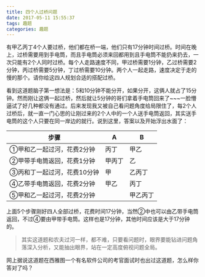 ```yaml
---
title: 四个人过桥问题
date: 2017-05-11 15:55:37
tags: 趣题
categories: 趣题
---
```


有甲乙丙丁4个人要过桥，他们都在桥一端，他们只有17分钟时间过桥。时间在晚上，过桥需要用到手电筒，而且手电筒必须来回都用到且手电筒不能扔来扔去，一次只能有2个人同时过桥。每个人走路速度不同，甲过桥需要1分钟，乙过桥需要2分钟，丙过桥需要5分钟，丁过桥需要10分钟。两个人一起走路，速度决定于走的慢的那个。请你给这四人规划合适的搭配过桥。





看到这道题脑子第一想法是：5和10分钟不能分开，如果分开，这俩人就占了15分钟。然而刚让这俩一起过桥，然后就让5分钟的哥们拿着手电筒回来了~~~一脸懵逼试了好几种都没有通过。后来发现我又被自己看问题角度给局限住了，每2个人过桥后，就一直一门心思的让刚过来的2个人中的一个人送手电筒返回，其实送手电筒的这个人只要在同一岸边的就行。说到这里，答案以及开始浮出水面了：



| 步骤              | A    | B    |
| --------------- | ---- | ---- |
| ①甲和乙一起过河，花费2分钟  | 丙丁   | 甲乙   |
| ②甲带手电筒返回，花费1分钟  | 甲丙丁  | 乙    |
| ③丙和丁一起过河，花费10分钟 | 甲    | 乙丙丁  |
| ④乙带手电筒返回，花费2分钟  | 甲乙   | 丙丁   |
| ⑤甲和乙一起过河，花费2分钟  |      | 甲乙丙丁 |



上面5个步骤刚好四人全部过桥，花费时间17分钟，当然②中也可以由乙带手电筒返回，不过④要由甲带手电筒。这样也是17分钟，其他时间应该是大于17分钟的。

> 其实这道题和农夫过河一样，都不难，只要看问题时，眼界要能钻进问题角落深入分析，又能抽出眼界，站在一定高度俯视问题全局。



网上据说这道题在西雅图一个有名软件公司的考官面试时也出过这道题，怎么样你答对了吗？